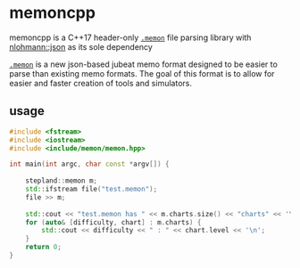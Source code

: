 # memoncpp

memoncpp is a C++17 header-only [`.memon`](https://github.com/Stepland/memon) file parsing library with [nlohmann::json](https://github.com/nlohmann/json) as its sole dependency

[`.memon`](https://github.com/Stepland/memon) is a new json-based jubeat memo format designed to be easier to parse than existing memo formats.
The goal of this format is to allow for easier and faster creation of tools and simulators.

## usage

```cpp
#include <fstream>
#include <iostream>
#include <include/memon/memon.hpp>

int main(int argc, char const *argv[]) {
    
    stepland::memon m;
    std::ifstream file("test.memon");
    file >> m;
    
    std::cout << "test.memon has " << m.charts.size() << "charts" << '\n';
    for (auto& [difficulty, chart] : m.charts) {
        std::cout << difficulty << " : " << chart.level << '\n';
    }
    return 0;
}
```
